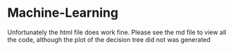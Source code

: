 # Machine-Learning
Unfortunately the html file does work fine. Please see the md file to view all the code, although the plot of the decision tree did not was generated
